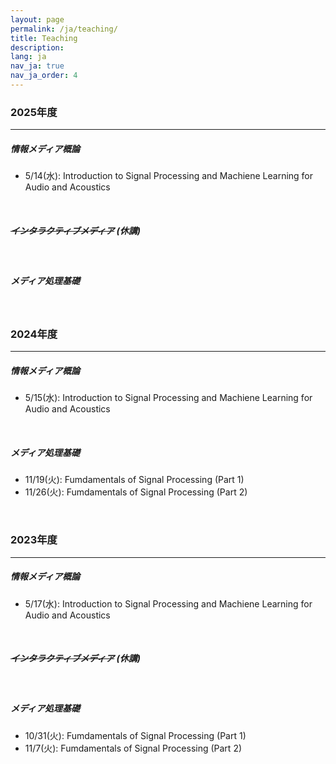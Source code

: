 ```yaml
---
layout: page
permalink: /ja/teaching/
title: Teaching
description:
lang: ja 
nav_ja: true
nav_ja_order: 4
---
```


### 2025年度

---

##### 情報メディア概論
- 5/14(水): Introduction to Signal Processing and Machiene Learning for Audio and Acoustics

<br />

##### ~~インタラクティブメディア~~ (休講)

<br />

##### メディア処理基礎

<br />

### 2024年度

---

##### 情報メディア概論
- 5/15(水): Introduction to Signal Processing and Machiene Learning for Audio and Acoustics

<br />

##### メディア処理基礎
- 11/19(火): Fumdamentals of Signal Processing (Part 1) [<i class="fas fa-file-powerpoint"></i>](/assets/pdf/teaching/fund-media-proc2024-1.pdf)
- 11/26(火): Fumdamentals of Signal Processing (Part 2) [<i class="fas fa-file-powerpoint"></i>](/assets/pdf/teaching/fund-media-proc2024-2.pdf)

<br />

### 2023年度

---

##### 情報メディア概論
- 5/17(水): Introduction to Signal Processing and Machiene Learning for Audio and Acoustics

<br />

##### ~~インタラクティブメディア~~ (休講)

<br />

##### メディア処理基礎
- 10/31(火): Fumdamentals of Signal Processing (Part 1)
- 11/7(火): Fumdamentals of Signal Processing (Part 2)

<br />